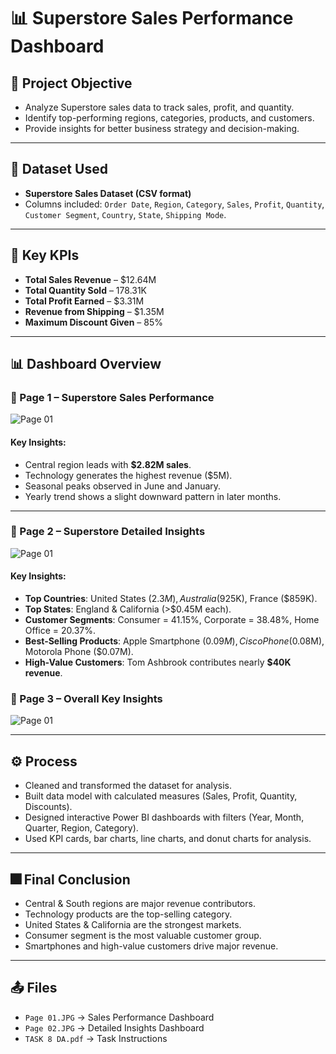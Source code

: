 # 📊 Superstore Sales Performance Dashboard

## 🎯 Project Objective
- Analyze Superstore sales data to track sales, profit, and quantity.
- Identify top-performing regions, categories, products, and customers.
- Provide insights for better business strategy and decision-making.

---

## 📂 Dataset Used
- **Superstore Sales Dataset (CSV format)**
- Columns included: `Order Date`, `Region`, `Category`, `Sales`, `Profit`, `Quantity`, `Customer Segment`, `Country`, `State`, `Shipping Mode`.

---

## 🔑 Key KPIs
- **Total Sales Revenue** – $12.64M
- **Total Quantity Sold** – 178.31K
- **Total Profit Earned** – $3.31M
- **Revenue from Shipping** – $1.35M
- **Maximum Discount Given** – 85%

---

## 📊 Dashboard Overview

### 📌 Page 1 – Superstore Sales Performance
![Page 01](https://github.com/user-attachments/assets/7e01f762-6d72-4127-81f9-21b2185d11a3)



#### Key Insights:
- Central region leads with **$2.82M sales**.
- Technology generates the highest revenue ($5M).
- Seasonal peaks observed in June and January.
- Yearly trend shows a slight downward pattern in later months.

---

### 📌 Page 2 – Superstore Detailed Insights
![Page 01](https://github.com/user-attachments/assets/8284be35-4abe-4928-92e9-00416adf2b9b)


#### Key Insights:
- **Top Countries**: United States ($2.3M), Australia ($925K), France ($859K).
- **Top States**: England & California (>$0.45M each).
- **Customer Segments**: Consumer = 41.15%, Corporate = 38.48%, Home Office = 20.37%.
- **Best-Selling Products**: Apple Smartphone ($0.09M), Cisco Phone ($0.08M), Motorola Phone ($0.07M).
- **High-Value Customers**: Tom Ashbrook contributes nearly **$40K revenue**.


### 📌 Page 3 – Overall Key Insights
![Page 01](https://github.com/user-attachments/assets/d005521a-45a5-4e52-be69-35ad9da8cb3e)

---

## ⚙️ Process
- Cleaned and transformed the dataset for analysis.
- Built data model with calculated measures (Sales, Profit, Quantity, Discounts).
- Designed interactive Power BI dashboards with filters (Year, Month, Quarter, Region, Category).
- Used KPI cards, bar charts, line charts, and donut charts for analysis.

---

## 🎆 Final Conclusion
- Central & South regions are major revenue contributors.
- Technology products are the top-selling category.
- United States & California are the strongest markets.
- Consumer segment is the most valuable customer group.
- Smartphones and high-value customers drive major revenue.

---

## 📤 Files
- `Page 01.JPG` → Sales Performance Dashboard
- `Page 02.JPG` → Detailed Insights Dashboard
- `TASK 8 DA.pdf` → Task Instructions

